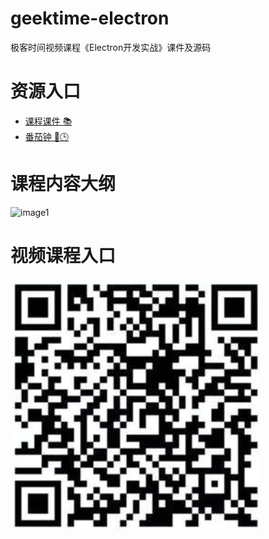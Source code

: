# geektime-electron
极客时间视频课程《Electron开发实战》课件及源码


# 资源入口
* [课程课件  📚](https://github.com/dengyaolong/geektime-electron/tree/master/PDF)
* [番茄钟 🍅🕒 ](https://github.com/dengyaolong/geektime-electron/tree/master/Chapter%201/8-pomodoro-homework)

# 课程内容大纲
![image1](/Chapter%201/2-content-roadmap.png)

# 视频课程入口
![image2](/img/qrcode.png)
